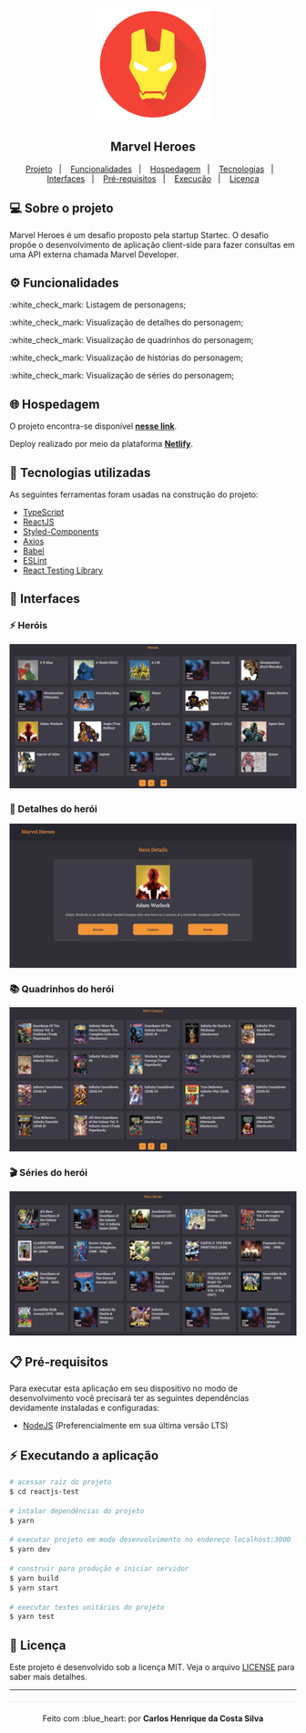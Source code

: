 <p align="center">
 <img height="200" alt="Iron Man" src="/assets/iron-man.png">
</p>

<h2 align="center">Marvel Heroes</h2>

<p align="center">
 <a href="#computer-sobre-o-projeto">Projeto</a>&nbsp;&nbsp;&nbsp;|&nbsp;&nbsp;&nbsp;
  <a href="#gear-funcionalidades">Funcionalidades</a>&nbsp;&nbsp;&nbsp;|&nbsp;&nbsp;&nbsp;
  <a href="#globe_with_meridians-hospedagem">Hospedagem</a>&nbsp;&nbsp;&nbsp;|&nbsp;&nbsp;&nbsp;
  <a href="#rocket-tecnologias-utilizadas">Tecnologias</a>&nbsp;&nbsp;&nbsp;|&nbsp;&nbsp;&nbsp;
  <a href="#art-interfaces">Interfaces</a>&nbsp;&nbsp;&nbsp;|&nbsp;&nbsp;&nbsp;
  <a href="#clipboard-pré-requisitos">Pré-requisitos</a>&nbsp;&nbsp;&nbsp;|&nbsp;&nbsp;&nbsp;
  <a href="#zap-executando-a-aplicação">Execução</a>&nbsp;&nbsp;&nbsp;|&nbsp;&nbsp;&nbsp;
  <a href="#page_facing_up-licença">Licença</a>
</p>

## :computer: Sobre o projeto
Marvel Heroes é um desafio proposto pela startup Startec. O desafio propõe o desenvolvimento de aplicação client-side para fazer consultas em uma API externa chamada Marvel Developer.

## :gear: Funcionalidades
<p>:white_check_mark: Listagem de personagens;</p>
<p>:white_check_mark: Visualização de detalhes do personagem;</p>
<p>:white_check_mark: Visualização de quadrinhos do personagem;</p>
<p>:white_check_mark: Visualização de histórias do personagem;</p>
<p>:white_check_mark: Visualização de séries do personagem;</p>

## :globe_with_meridians: Hospedagem
O projeto encontra-se disponível **[nesse link](https://app-marvel-heroes.netlify.app/)**.

Deploy realizado por meio da plataforma **[Netlify](https://www.netlify.com/)**.

## :rocket: Tecnologias utilizadas
As seguintes ferramentas foram usadas na construção do projeto:

- [TypeScript](https://www.typescriptlang.org/)
- [ReactJS](https://reactjs.org/)
- [Styled-Components](https://styled-components.com/)
- [Axios](https://github.com/axios/axios)
- [Babel](https://babeljs.io/)
- [ESLint](https://eslint.org/)
- [React Testing Library](https://testing-library.com/)

## :art: Interfaces

### :zap: Heróis
<p align="center">
 <img alt="Herois" src="/assets/heroes.png">
</p>

### :scroll: Detalhes do herói
<p align="center">
 <img alt="Detalhes" src="/assets/hero-details.png">
</p>

### :books: Quadrinhos do herói
<p align="center">
 <img alt="Quadrinhos" src="/assets/hero-comics.png">
</p>

### :clapper: Séries do herói
<p align="center">
 <img alt="Series" src="/assets/hero-series.png">
</p>

## :clipboard: Pré-requisitos

Para executar esta aplicação em seu dispositivo no modo de desenvolvimento você precisará ter as seguintes dependências devidamente instaladas e configuradas:

* <a href="https://nodejs.org/en/" target="_blank">NodeJS</a> (Preferencialmente em sua última versão LTS)

## :zap: Executando a aplicação

```bash
# acessar raiz do projeto
$ cd reactjs-test

# intalar dependências do projeto
$ yarn

# executar projeto em modo desenvolvimento no endereço localhost:3000
$ yarn dev

# construir para produção e iniciar servidor
$ yarn build
$ yarn start

# executar testes unitários do projeto
$ yarn test
```


## :page_facing_up: Licença 
Este projeto é desenvolvido sob a licença MIT. Veja o arquivo [LICENSE](LICENSE.md) para saber mais detalhes.


---
<p align="center" style="margin-top: 20px; border-top: 1px solid #eee; padding-top: 20px;">Feito com :blue_heart: por <strong> Carlos Henrique da Costa Silva </strong> </p>
